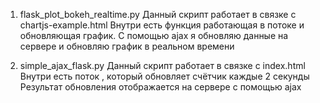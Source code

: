 1. flask_plot_bokeh_realtime.py
Данный скрипт работает в связке с chartjs-example.html 
Внутри есть функция работающая в потоке и обновляющая график. 
С помощью ajax я обновляю данные на сервере и обновляю график в реальном времени

2. simple_ajax_flask.py
Данный скрипт работает в связке с index.html 
Внутри есть поток , который обновляет счётчик каждые 2 секунды
Результат обновления отображается на сервере с помощью ajax

